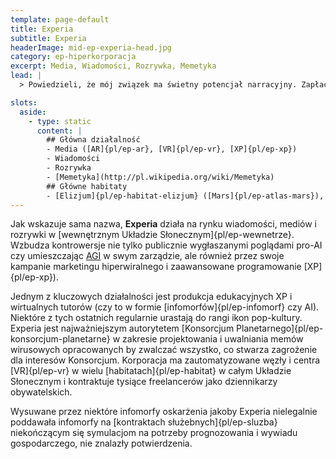 ```yaml
---
template: page-default
title: Experia
subtitle: Experia
headerImage: mid-ep-experia-head.jpg
category: ep-hiperkorporacja
excerpt: Media, Wiadomości, Rozrywka, Memetyka
lead: |
  > Powiedzieli, że mój związek ma świetny potencjał narracyjny. Zapłacili za rozstanie, dorzucili nową twarz dla byłej i podpisaliśmy umowę na sezon drugi. Teraz gram konkurencyjnego kochanka — samego siebie, tylko innego.

slots:
  aside:
    - type: static
      content: |
        ## Główna działalność
        - Media ([AR]{pl/ep-ar}, [VR]{pl/ep-vr}, [XP]{pl/ep-xp})
        - Wiadomości
        - Rozrywka
        - [Memetyka](http://pl.wikipedia.org/wiki/Memetyka)        
        ## Główne habitaty
        - [Elizjum]{pl/ep-habitat-elizjum} ([Mars]{pl/ep-atlas-mars}), 
---
```

Jak wskazuje sama nazwa, **Experia** działa na rynku wiadomości, mediów i rozrywki w [wewnętrznym Układzie Słonecznym]{pl/ep-wewnetrze}. Wzbudza kontrowersje nie tylko publicznie wygłaszanymi poglądami pro-AI czy umieszczając [AGI](#) w swym zarządzie, ale również przez swoje kampanie marketingu hiperwiralnego i zaawansowane programowanie [XP]{pl/ep-xp}).

Jednym z kluczowych działalności jest produkcja edukacyjnych XP i wirtualnych tutorów (czy to w formie [infomorfów]{pl/ep-infomorf} czy AI). Niektóre z tych ostatnich regularnie urastają do rangi ikon pop-kultury. Experia jest najważniejszym autorytetem [Konsorcjum Planetarnego]{pl/ep-konsorcjum-planetarne} w zakresie projektowania i uwalniania memów wirusowych opracowanych by zwalczać wszystko, co stwarza zagrożenie dla interesów Konsorcjum. Korporacja ma zautomatyzowane węzły i centra [VR]{pl/ep-vr} w wielu [habitatach]{pl/ep-habitat} w całym Układzie Słonecznym i kontraktuje tysiące freelancerów jako dziennikarzy obywatelskich.

Wysuwane przez niektóre infomorfy oskarżenia jakoby Experia nielegalnie poddawała infomorfy na [kontraktach służebnych]{pl/ep-sluzba} niekończącym się symulacjom na potrzeby prognozowania i wywiadu gospodarczego, nie znalazły potwierdzenia.
